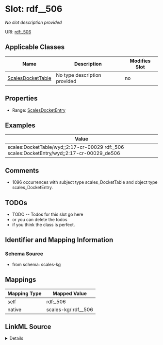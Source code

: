 

# Slot: rdf__506


_No slot description provided_





URI: [rdf:_506](http://www.w3.org/1999/02/22-rdf-syntax-ns#_506)



<!-- no inheritance hierarchy -->





## Applicable Classes

| Name | Description | Modifies Slot |
| --- | --- | --- |
| [ScalesDocketTable](../classes/ScalesDocketTable.md) | No type description provided |  no  |







## Properties

* Range: [ScalesDocketEntry](../classes/ScalesDocketEntry.md)






## Examples

| Value |
| --- |
| scales:DocketTable/wyd;;2:17-cr-00029 rdf:_506 scales:DocketEntry/wyd;;2:17-cr-00029_de506 |

## Comments

* 1096 occurrences with subject type scales_DocketTable and object type scales_DocketEntry.

## TODOs

* TODO -- Todos for this slot go here
* or you can delete the todos
* if you think the class is perfect.

## Identifier and Mapping Information







### Schema Source


* from schema: scales-kg




## Mappings

| Mapping Type | Mapped Value |
| ---  | ---  |
| self | rdf:_506 |
| native | scales-kg/:rdf__506 |




## LinkML Source

<details>
```yaml
name: rdf__506
description: No slot description provided
todos:
- TODO -- Todos for this slot go here
- or you can delete the todos
- if you think the class is perfect.
comments:
- 1096 occurrences with subject type scales_DocketTable and object type scales_DocketEntry.
examples:
- value: scales:DocketTable/wyd;;2:17-cr-00029 rdf:_506 scales:DocketEntry/wyd;;2:17-cr-00029_de506
from_schema: scales-kg
rank: 1000
slot_uri: rdf:_506
alias: rdf__506
domain_of:
- scales_DocketTable
range: scales_DocketEntry

```
</details>